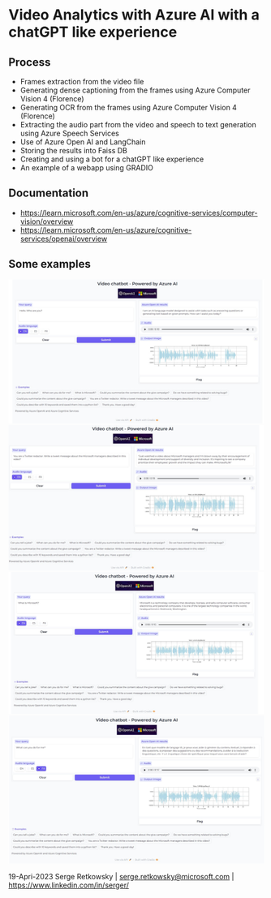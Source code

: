 # Video Analytics with Azure AI with a chatGPT like experience

## Process
- Frames extraction from the video file
- Generating dense captioning from the frames using Azure Computer Vision 4 (Florence)
- Generating OCR from the frames using Azure Computer Vision 4 (Florence)
- Extracting the audio part from the video and speech to text generation using Azure Speech Services
- Use of Azure Open AI and LangChain
- Storing the results into Faiss DB
- Creating and using a bot for a chatGPT like experience
- An example of a webapp using GRADIO

## Documentation
- https://learn.microsoft.com/en-us/azure/cognitive-services/computer-vision/overview
- https://learn.microsoft.com/en-us/azure/cognitive-services/openai/overview

## Some examples
<img src="gradioapp.jpg">

<img src="gradioapp2.jpg">

<img src="gradioapp3.jpg">

<img src="gradioapp4.jpg">

19-Apri-2023 Serge Retkowsky | serge.retkowsky@microsoft.com | https://www.linkedin.com/in/serger/

